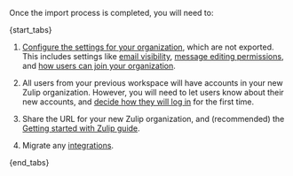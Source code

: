 Once the import process is completed, you will need to:

{start_tabs}

1. [Configure the settings for your organization](/help/customize-organization-settings),
    which are not exported. This includes settings like [email
    visibility](/help/configure-email-visibility), [message editing
    permissions](/help/restrict-message-editing-and-deletion),
    and [how users can join your organization](/help/restrict-account-creation).

2. All users from your previous workspace will have accounts in your new Zulip
   organization. However, you will need to let users know about their new
   accounts, and [decide how they will log
   in](/help/import-from-slack#decide-how-users-will-log-in) for the first time.

3. Share the URL for your new Zulip organization, and (recommended) the [Getting
   started with Zulip guide](/help/getting-started-with-zulip).

4. Migrate any [integrations](/integrations).

{end_tabs}
